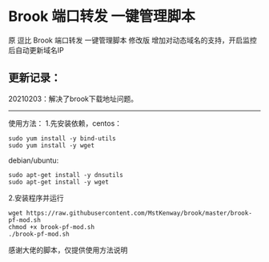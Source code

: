 # Brook 端口转发 一键管理脚本
原 逗比 Brook 端口转发 一键管理脚本 修改版
增加对动态域名的支持，开启监控后自动更新域名IP

更新记录：
---
20210203：解决了brook下载地址问题。

---

使用方法：
1.先安装依赖，centos：
```
sudo yum install -y bind-utils
sudo yum install -y wget
```

debian/ubuntu:
```
sudo apt-get install -y dnsutils 
sudo apt-get install -y wget
```

2.安装程序并运行
```
wget https://raw.githubusercontent.com/MstKenway/brook/master/brook-pf-mod.sh 
chmod +x brook-pf-mod.sh
./brook-pf-mod.sh
```
感谢大佬的脚本，仅提供使用方法说明
